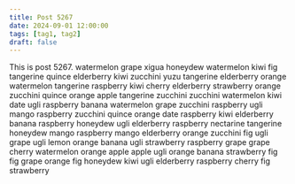 ```yaml
---
title: Post 5267
date: 2024-09-01 12:00:00
tags: [tag1, tag2]
draft: false
---
```

This is post 5267.
watermelon
grape
xigua
honeydew
watermelon
kiwi
fig
tangerine
quince
elderberry
kiwi
zucchini
yuzu
tangerine
elderberry
orange
watermelon
tangerine
raspberry
kiwi
cherry
elderberry
strawberry
orange
zucchini
quince
orange
apple
tangerine
zucchini
zucchini
watermelon
kiwi
date
ugli
raspberry
banana
watermelon
grape
zucchini
raspberry
ugli
mango
raspberry
zucchini
quince
orange
date
raspberry
kiwi
elderberry
banana
raspberry
honeydew
ugli
elderberry
raspberry
nectarine
tangerine
honeydew
mango
raspberry
mango
elderberry
orange
zucchini
fig
ugli
grape
ugli
lemon
orange
banana
ugli
strawberry
raspberry
grape
grape
cherry
watermelon
orange
apple
apple
ugli
orange
banana
strawberry
fig
fig
grape
orange
fig
honeydew
kiwi
ugli
elderberry
raspberry
cherry
fig
strawberry
